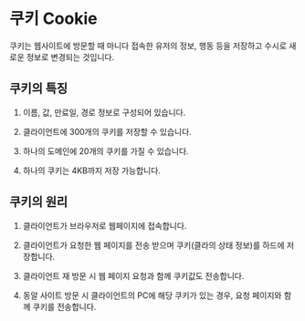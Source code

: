 # 쿠키 Cookie

쿠키는 웹사이트에 방문할 때 마니다 접속한 유저의 정보, 행동 등을 저장하고 수시로 새로운 정보로 변경되는 것입니다.

## 쿠키의 특징

1. 이름, 값, 만료일, 경로 정보로 구성되어 있습니다.

2. 클라이언트에 300개의 쿠키를 저장할 수 있습니다.

3. 하나의 도메인에 20개의 쿠키를 가질 수 있습니다.

4. 하나의 쿠키는 4KB까지 저장 가능합니다.

## 쿠키의 원리

1. 클라이언트가 브라우저로 웹페이지에 접속합니다.

2. 클라이언트가 요청한 웹 페이지를 전송 받으며 쿠키(클라의 상태 정보)를 하드에 저장합니다.

3. 클라이언트 재 방문 시 웹 페이지 요청과 함께 쿠키값도 전송합니다.

4. 동알 사이트 방문 시 클라이언트의 PC에 해당 쿠키가 있는 경우, 요청 페이지와 함께 쿠키를 전송합니다.



